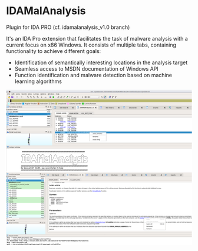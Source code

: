 # IDAMalAnalysis

Plugin for IDA PRO (cf. idamalanalysis_v1.0 branch)

It's an IDA Pro extension that facilitates the task of malware analysis with a current focus on x86 Windows. It consists of multiple tabs, containing functionality to achieve different goals:

- Identification of semantically interesting locations in the analysis target
- Seamless access to MSDN documentation of Windows API
- Function identification and malware detection based on machine learning algorithms

<img src="https://github.com/baitsalem/idamalanalysis/blob/master/idamal1.png" alt="50%" style="zoom:70%;" />
<img src="https://github.com/baitsalem/idamalanalysis/blob/master/idamal2.png" alt="50%" style="zoom:70%;" />

